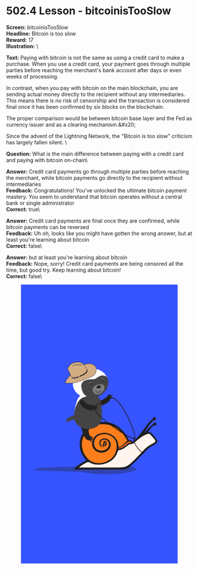 # 502.4 Lesson - bitcoinisTooSlow

**Screen:** bitcoinisTooSlow\
**Headline:** Bitcoin is too slow\
**Reward:** 17\
**Illustration:** \

**Text:** Paying with bitcoin is not the same as using a credit card to make a purchase. When you use a credit card, your payment goes through multiple parties before reaching the merchant&#x27;s bank account after days or even weeks of processing.

In contrast, when you pay with bitcoin on the main blockchain, you are sending actual money directly to the recipient without any intermediaries. This means there is no risk of censorship and the transaction is considered final once it has been confirmed by six blocks on the blockchain.

The proper comparison would be between bitcoin base layer and the Fed as currency issuer and as a clearing mechanism.&amp;#x20;

Since the advent of the Lightning Network, the &quot;Bitcoin is too slow&quot; criticism has largely fallen silent.
\

**Question:** What is the main difference between paying with a credit card and paying with bitcoin on-chain\

**Answer:** Credit card payments go through multiple parties before reaching the merchant, while bitcoin payments go directly to the recipient without intermediaries\
**Feedback:** Congratulations! You&#x27;ve unlocked the ultimate bitcoin payment mastery. You seem to understand that bitcoin operates without a central bank or single administrator\
**Correct:** true\

**Answer:** Credit card payments are final once they are confirmed, while bitcoin payments can be reversed\
**Feedback:** Uh oh, looks like you might have gotten the wrong answer, but at least you&#x27;re learning about bitcoin\
**Correct:** false\

**Answer:** but at least you&#x27;re learning about bitcoin\
**Feedback:** Nope, sorry! Credit card payments are being censored all the time, but good try. Keep learning about bitcoin!\
**Correct:** false\


<figure><img src="../.gitbook/assets/502-04.png" alt=""><figcaption></figcaption></figure>

